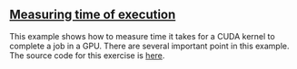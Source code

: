 ## [Measuring time of execution](#intro)
This example shows how to measure time it takes for a CUDA kernel to complete a job in a GPU. There are several important point in this example. The source code for this exercise is [here](./timing.cu).